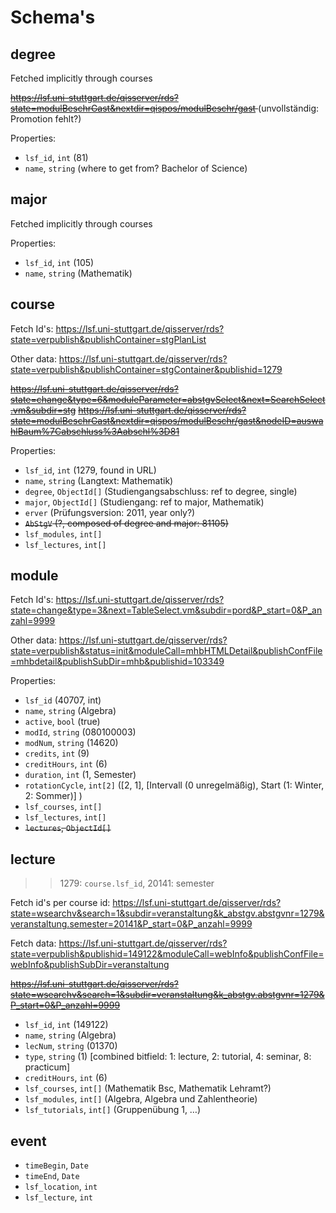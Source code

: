 # Schema's

## degree
Fetched implicitly through courses

<del> https://lsf.uni-stuttgart.de/qisserver/rds?state=modulBeschrGast&nextdir=qispos/modulBeschr/gast </del>
(unvollständig: Promotion fehlt?)

Properties:

 - `lsf_id`, `int` (81)
 - `name`, `string` (where to get from? Bachelor of Science)

## major

Fetched implicitly through courses

Properties:

 - `lsf_id`, `int` (105)
 - `name`, `string` (Mathematik)


## course

Fetch Id's:
    https://lsf.uni-stuttgart.de/qisserver/rds?state=verpublish&publishContainer=stgPlanList

Other data:
    https://lsf.uni-stuttgart.de/qisserver/rds?state=verpublish&publishContainer=stgContainer&publishid=1279

<del>https://lsf.uni-stuttgart.de/qisserver/rds?state=change&type=6&moduleParameter=abstgvSelect&next=SearchSelect.vm&subdir=stg</del>
<del>https://lsf.uni-stuttgart.de/qisserver/rds?state=modulBeschrGast&nextdir=qispos/modulBeschr/gast&nodeID=auswahlBaum%7Cabschluss%3Aabschl%3D81</del>

Properties:

 - `lsf_id`, `int` (1279, found in URL)
 - `name`, `string` (Langtext: Mathematik)
 - `degree`, `ObjectId[]` (Studiengangsabschluss: ref to degree, single)
 - `major`, `ObjectId[]` (Studiengang: ref to major, Mathematik)
 - `erver` (Prüfungsversion: 2011, year only?)
 - <del>`AbStgV` (?, composed of degree and major: 81105)</del>
 - `lsf_modules`, `int[]`
 - `lsf_lectures`, `int[]`


## module

Fetch Id's:
    https://lsf.uni-stuttgart.de/qisserver/rds?state=change&type=3&next=TableSelect.vm&subdir=pord&P_start=0&P_anzahl=9999

Other data:
    https://lsf.uni-stuttgart.de/qisserver/rds?state=verpublish&status=init&moduleCall=mhbHTMLDetail&publishConfFile=mhbdetail&publishSubDir=mhb&publishid=103349

Properties:

 - `lsf_id` (40707, int)
 - `name`, `string` (Algebra)
 - `active`, `bool` (true)
 - `modId`, `string` (080100003)
 - `modNum`, `string` (14620)
 - `credits`, `int` (9)
 - `creditHours`, `int` (6)
 - `duration`, `int` (1, Semester)
 - `rotationCycle`, `int[2]` ([2, 1], [Intervall (0 unregelmäßig), Start (1: Winter, 2: Sommer)] )
 - `lsf_courses`, `int[]`
 - `lsf_lectures`, `int[]`
 - <del>`lectures`, `ObjectId[]`</del>



## lecture

>> 1279: `course.lsf_id`, 20141: semester

Fetch id's per course id:
    https://lsf.uni-stuttgart.de/qisserver/rds?state=wsearchv&search=1&subdir=veranstaltung&k_abstgv.abstgvnr=1279&veranstaltung.semester=20141&P_start=0&P_anzahl=9999

Fetch data:
    https://lsf.uni-stuttgart.de/qisserver/rds?state=verpublish&publishid=149122&moduleCall=webInfo&publishConfFile=webInfo&publishSubDir=veranstaltung

<del>https://lsf.uni-stuttgart.de/qisserver/rds?state=wsearchv&search=1&subdir=veranstaltung&k_abstgv.abstgvnr=1279&P_start=0&P_anzahl=9999</del>

 - `lsf_id`, `int` (149122)
 - `name`, `string` (Algebra)
 - `lecNum`, `string` (01370)
 - `type`, `string` (1) [combined bitfield: 1: lecture, 2: tutorial, 4: seminar, 8: practicum]
 - `creditHours`, `int` (6)
 - `lsf_courses`, `int[]` (Mathematik Bsc, Mathematik Lehramt?)
 - `lsf_modules`, `int[]` (Algebra, Algebra und Zahlentheorie)
 - `lsf_tutorials`, `int[]` (Gruppenübung 1, …)

## event

 - `timeBegin`, `Date`
 - `timeEnd`, `Date`
 - `lsf_location`, `int`
 - `lsf_lecture`, `int`







